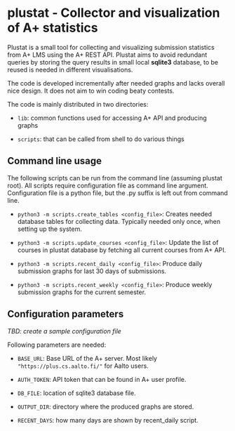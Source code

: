 # plustat - Collector and visualization of A+ statistics

Plustat is a small tool for collecting and visualizing submission statistics
from A+ LMS using the A+ REST API. Plustat aims to avoid redundant queries by
storing the query results in small local **sqlite3** database, to be reused is needed
in different visualisations.

The code is developed incrementally after needed graphs and lacks overall nice design.
It does not aim to win coding beaty contests.

The code is mainly distributed in two directories:

  * `lib`: common functions used for accessing A+ API and producing graphs

  * `scripts`: that can be called from shell to do various things

## Command line usage

The following scripts can be run from the command line (assuming plustat root).
All scripts require configuration file as command line argument. Configuration
file is a python file, but the .py suffix is left out from command line.

  * `python3 -m scripts.create_tables <config_file>`: Creates needed database tables
  for collecting data. Typically needed only once, when setting up the system.

  * `python3 -m scripts.update_courses <config_file>`: Update the list of courses in plustat database by fetching all current courses from A+ API.

  * `python3 -m scripts.recent_daily <config_file>`: Produce daily submission graphs
  for last 30 days of submissions.

  * `python3 -m scripts.recent_weekly <config_file>`: Produce weekly submission graphs
  for the current semester.


## Configuration parameters

*TBD: create a sample configuration file*

Following parameters are needed:

  * `BASE_URL`: Base URL of the A+ server. Most likely `"https://plus.cs.aalto.fi/"`
  for Aalto users.

  * `AUTH_TOKEN`: API token that can be found in A+ user profile.

  * `DB_FILE`: location of sqlite3 database file.

  * `OUTPUT_DIR`: directory where the produced graphs are stored.

  * `RECENT_DAYS`: how many days are shown by recent_daily script.
